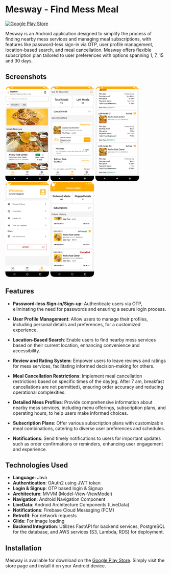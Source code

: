 # Mesway - Find Mess Meal

[![Google Play Store](https://img.shields.io/badge/Download%20on-Google%20Play-414141?style=for-the-badge&logo=google-play&logoColor=white)](https://play.google.com/store/apps/details?id=in.mesway)

Mesway is an Android application designed to simplify the process of finding nearby mess services and managing meal subscriptions, with features like password-less sign-in via OTP, user profile management, location-based search, and meal cancellation. Mesway offers flexible subscription plan tailored to user preferences with options spanning 1, 7, 15 and 30 days.

## Screenshots

<img src="screenshots/sc 1.webp" alt="Home Screen" width="137" height="296"> <img src="screenshots/sc 2.webp" alt="Meals Management" width="137" height="296"> <img src="screenshots/sc 3.webp" alt="Subscription history" width="137" height="296">  <img src="screenshots/sc6.png" alt="Setting" width="137" height="296">  <img src="screenshots/sc7.png" alt="Order History" width="137" height="296">


## Features

- **Password-less Sign-in/Sign-up**: Authenticate users via OTP, eliminating the need for passwords and ensuring a secure login process.

- **User Profile Management**: Allow users to manage their profiles, including personal details and preferences, for a customized experience.

- **Location-Based Search**: Enable users to find nearby mess services based on their current location, enhancing convenience and accessibility.

- **Review and Rating System**: Empower users to leave reviews and ratings for mess services, facilitating informed decision-making for others.

- **Meal Cancellation Restrictions**: Implement meal cancellation restrictions based on specific times of the day(eg. After 7 am, breakfast cancellations are not permitted), ensuring order accuracy and reducing operational complexities.

- **Detailed Mess Profiles**: Provide comprehensive information about nearby mess services, including menu offerings, subscription plans, and operating hours, to help users make informed choices.

- **Subscription Plans**: Offer various subscription plans with customizable meal combinations, catering to diverse user preferences and schedules.

- **Notifications**: Send timely notifications to users for important updates such as order confirmations or reminders, enhancing user engagement and experience.

## Technologies Used

- **Language**: Java
- **Authentication**: OAuth2 using JWT token
- **Login & Signup**: OTP based login & Signup
- **Architecture**: MVVM (Model-View-ViewModel)
- **Navigation**: Android Navigation Component
- **LiveData**: Android Architecture Components (LiveData)
- **Notifications**: Firebase Cloud Messaging (FCM)
- **Retrofit**: For network requests
- **Glide**: For image loading
- **Backend Integration**: Utilizes FastAPI for backend services, PostgreSQL for the database, and AWS services (S3, Lambda, RDS) for deployment.

## Installation

Mesway is available for download on the [Google Play Store](https://play.google.com/store/apps/details?id=in.mesway). Simply visit the store page and install it on your Android device.
